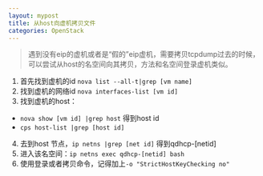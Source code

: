 ```yaml
---
layout: mypost
title: 从host向虚机拷贝文件
categories: OpenStack
---
```

> 遇到没有eip的虚机或者是“假的”eip虚机，需要拷贝tcpdump过去的时候，可以尝试从host的名空间向其拷贝，方法和名空间登录虚机类似。

1. 首先找到虚机的id `nova list --all-t|grep [vm name]`
2. 找到虚机的网络id `nova interfaces-list [vm id]`
3. 找到虚机的host：
  * `nova show [vm id] |grep host` 得到host id
  * `cps host-list |grep [host id]`
4. 去到host 节点，`ip netns |grep [net id]` 得到qdhcp-[netid]
5. 进入该名空间：`ip netns exec qdhcp-[netid] bash`
6. 使用登录或者拷贝命令，记得加上`-o "StrictHostKeyChecking no"` 

